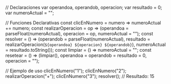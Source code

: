 // Declaraciones
var operandoa, operandob, operacion;
var resultado = 0;
var numeroActual = "";

// Funciones Declarativas
const clicEnNumero = numero => numeroActual += numero;
const realizarOperacion = op => (operandoa = parseFloat(numeroActual), operacion = op, numeroActual = "");
const resolver = () => (operandob = parseFloat(numeroActual), resultado = realizarOperacion(`${operandoa} ${operacion} ${operandob}`), numeroActual = resultado.toString());
const limpiar = () => numeroActual = "";
const resetear = () => (limpiar(), operandoa = operandob = resultado = 0, operacion = "");

// Ejemplo de uso
clicEnNumero("1");
clicEnNumero("2");
realizarOperacion("+");
clicEnNumero("3");
resolver();
// Resultado: 15
